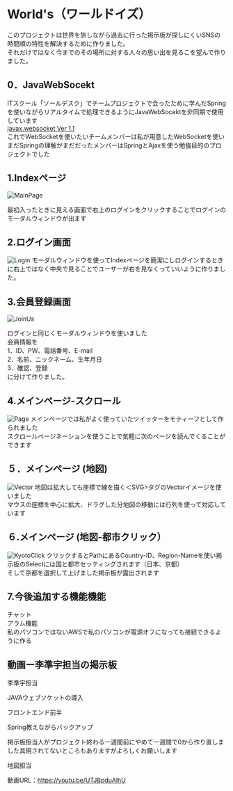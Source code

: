 # World's（ワールドイズ）

このプロジェクトは世界を旅しながら過去に行った掲示板が探しにくいSNSの時間順の特性を解決するために作りました。<br>
それだけではなく今までのその場所に対する人々の思い出を見るこを望んで作りました。<br>



## 0．JavaWebSocekt
ITスクール「ソールデスク」でチームプロジェクトで会ったために学んだSpringを使いながらリアルタイムで処理できるようにJavaWebSocektを非同期で使用しています<br>
[javax.websocket Ver 1.1](https://mvnrepository.com/artifact/javax.websocket/javax.websocket-api/1.1)<br>
これでWebSocketを使いたいチームメンバーは私が用意したWebSocketを使いまだSpringの理解がまだだったメンバーはSpringとAjaxを使う勉強目的のプロジェクトでした<br>



## 1.Indexページ
![MainPage](https://user-images.githubusercontent.com/35514984/197023108-0342fcf2-739c-426d-9852-428edccb734f.png)

最初入ったときに見える画面で右上のログインをクリックすることでログインのモーダルウィンドウが出ます<br>




## 2.ログイン画面
![Login](https://user-images.githubusercontent.com/35514984/197028353-7a1f1f16-b4fc-4473-89c8-e7270a1109ed.png)
モーダルウィンドウを使ってIndexページを簡潔にしログインするときに右上ではなく中央で見ることでユーザーが右を見なくっていいように作りました。<br>



## 3.会員登録画面
![JoinUs](https://user-images.githubusercontent.com/35514984/197023143-19d933e0-9137-44d6-b2b5-0d4c286d06b0.png)

ログインと同じくモーダルウィンドウを使いました<br>
会員情報を<br>
1．ID、PW、電話番号、E-mail<br>
2．名前、ニックネーム、生年月日<br>
3．確認、登録<br>
に分けて作りました。<br>

## 4.メインページ-スクロール
![Page](https://user-images.githubusercontent.com/35514984/197023139-b7a87348-3234-484c-9f38-a8e326bc6a3d.png)
メインページでは私がよく使っていたツイッターをモティーフとして作られました
<br>
スクロールページネーションを使うことで気軽に次のページを読んでくることができます


## ５．メインページ (地図)
![Vector](https://user-images.githubusercontent.com/35514984/197029666-0debc7ca-ae86-4e2d-bc83-b3dc8c0fec1f.png)
地図は拡大しても座標で線を描く＜SVG>タグのVectorイメージを使いました<br>
マウスの座標を中心に拡大、ドラグした分地図の移動には行列を使って対応しています


## ６.メインページ (地図-都市クリック）
![KyotoClick](https://user-images.githubusercontent.com/35514984/197032047-7f943a21-8daf-40c3-8c4c-628bdc89eef6.png)
クリックするとPathにあるCountry-ID、Region-Nameを使い掲示板のSelectには国と都市セッティングされます（日本、京都）<br>
そして京都を選択して上げました掲示板が露出されます


## 7.今後追加する機能機能
チャット<br>
アラム機能<br>
私のパソコンではないAWSで私のパソコンが電源オフになっても接続できるように作る<br>



## 動画ー李準宇担当の掲示板
李準宇担当<br>

JAVAウェブソケットの導入<br>

フロントエンド前半<br>

Spring教えながらバックアップ<br>

掲示板担当人がプロジェクト終わる一週間前にやめて一週間で0から作り直しました具現されてないところもありますがよろしくお願いします<br>

地図担当

動画URL：https://youtu.be/UTJBpduAlhU









